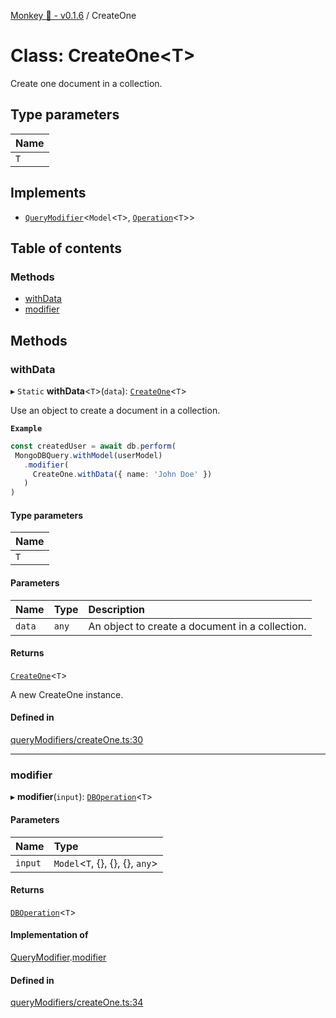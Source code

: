 [Monkey 🐒 - v0.1.6](../README.md) / CreateOne

# Class: CreateOne<T\>

Create one document in a collection.

## Type parameters

| Name |
| :------ |
| `T` |

## Implements

- [`QueryModifier`](../interfaces/QueryModifier.md)<`Model`<`T`\>, [`Operation`](../interfaces/Operation.md)<`T`\>\>

## Table of contents

### Methods

- [withData](CreateOne.md#withdata)
- [modifier](CreateOne.md#modifier)

## Methods

### withData

▸ `Static` **withData**<`T`\>(`data`): [`CreateOne`](CreateOne.md)<`T`\>

Use an object to create a document in a collection.

**`Example`**

```ts
const createdUser = await db.perform(
 MongoDBQuery.withModel(userModel)
   .modifier(
     CreateOne.withData({ name: 'John Doe' })
   )
)
```

#### Type parameters

| Name |
| :------ |
| `T` |

#### Parameters

| Name | Type | Description |
| :------ | :------ | :------ |
| `data` | `any` | An object to create a document in a collection. |

#### Returns

[`CreateOne`](CreateOne.md)<`T`\>

A new CreateOne instance.

#### Defined in

[queryModifiers/createOne.ts:30](https://github.com/bpisano/monkey/blob/0796f43/src/queryModifiers/createOne.ts#L30)

___

### modifier

▸ **modifier**(`input`): [`DBOperation`](DBOperation.md)<`T`\>

#### Parameters

| Name | Type |
| :------ | :------ |
| `input` | `Model`<`T`, {}, {}, {}, `any`\> |

#### Returns

[`DBOperation`](DBOperation.md)<`T`\>

#### Implementation of

[QueryModifier](../interfaces/QueryModifier.md).[modifier](../interfaces/QueryModifier.md#modifier)

#### Defined in

[queryModifiers/createOne.ts:34](https://github.com/bpisano/monkey/blob/0796f43/src/queryModifiers/createOne.ts#L34)
